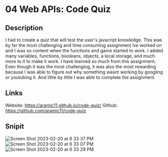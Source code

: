 # 04 Web APIs: Code Quiz

## Description
I had to create a quiz that will test the user's javacript knowledge. This was by far the most challenging and time consuming assignment ive worked on and I was so content when the functions and game started to work. I added many variables, functions, booleans, objects, a local storage, and much more to it to make it work. I have learned so much from this assignment. Even though it was the most challenging, it was also the most rewarding because I was able to figure out why something wasnt working by googling or youtubing it. And little by little I was able to complete the assignment.

## Links
Website: https://aramic11.github.io/code-quiz/
Github: https://github.com/aramic11/code-quiz

## Snipit

![Screen Shot 2023-02-20 at 6 33 37 PM](https://user-images.githubusercontent.com/113563367/220213119-3b166b57-5ccd-4115-8e83-6ff7a5e77d3f.png)
![Screen Shot 2023-02-20 at 6 33 07 PM](https://user-images.githubusercontent.com/113563367/220213130-b045d0aa-0591-4655-9fc1-9dcada76c038.png)
![Screen Shot 2023-02-20 at 6 33 29 PM](https://user-images.githubusercontent.com/113563367/220213148-b5910a21-48c6-4851-aace-49f5ee088371.png)

